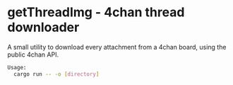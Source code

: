 # getThreadImg - 4chan thread downloader 
A small utility to download every attachment from a 4chan board, using the public 4chan API. 
```bash
Usage: 
  cargo run -- -o [directory] 
```
